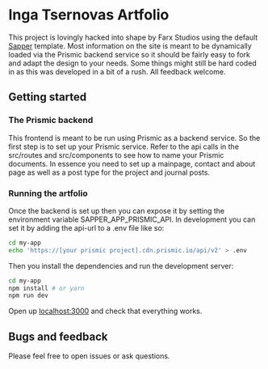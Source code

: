 # Inga Tsernovas Artfolio
This project is lovingly hacked into shape by Farx Studios using the default
[Sapper](https://github.com/sveltejs/sapper) template. Most information on the
site is meant to be dynamically loaded via the Prismic backend service so it
should be fairly easy to fork and adapt the design to your needs. Some things
might still be hard coded in as this was developed in a bit of a rush. All
feedback welcome.


## Getting started

### The Prismic backend
This frontend is meant to be run using Prismic as a backend service. So the
first step is to set up your Prismic service. Refer to the api calls in the
src/routes and src/components to see how to name your Prismic documents. In
essence you need to set up a mainpage, contact and about page as well as a post
type for the project and journal posts.

### Running the artfolio
Once the backend is set up then you can expose it by setting the environment
variable SAPPER_APP_PRISMIC_API. In development you can set it by adding the
api-url to a .env file like so:

```bash
cd my-app
echo 'https://[your prismic project].cdn.prismic.io/api/v2' > .env 
```

Then you install the dependencies and run the development server:
```bash
cd my-app
npm install # or yarn
npm run dev
```

Open up [localhost:3000](http://localhost:3000) and check that everything works.



## Bugs and feedback

Please feel free to open issues or ask questions.
